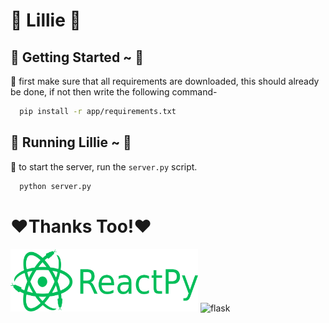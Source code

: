 # 🌺 Lillie 🌺 #

## 🌷 Getting Started ~ 🌷 ##

🌸 first make sure that all requirements are downloaded, this should already be done, if not then write the following command-
```bash
  pip install -r app/requirements.txt
```

## 🌷 Running Lillie ~ 🌷 ##

🌸 to start the server, run the ``` server.py ``` script.
```bash
  python server.py
```

# ❤️Thanks Too!❤️ #

<img src="https://raw.githubusercontent.com/reactive-python/reactpy/refs/heads/main/branding/png/reactpy-logo-landscape.png" alt="reactpy" width="300px" height="100px"/>
<img src="https://miro.medium.com/v2/resize:fit:618/0*FBXoiXHbZe5ssPho.png" alt="flask" width="300px" height="100px"/>